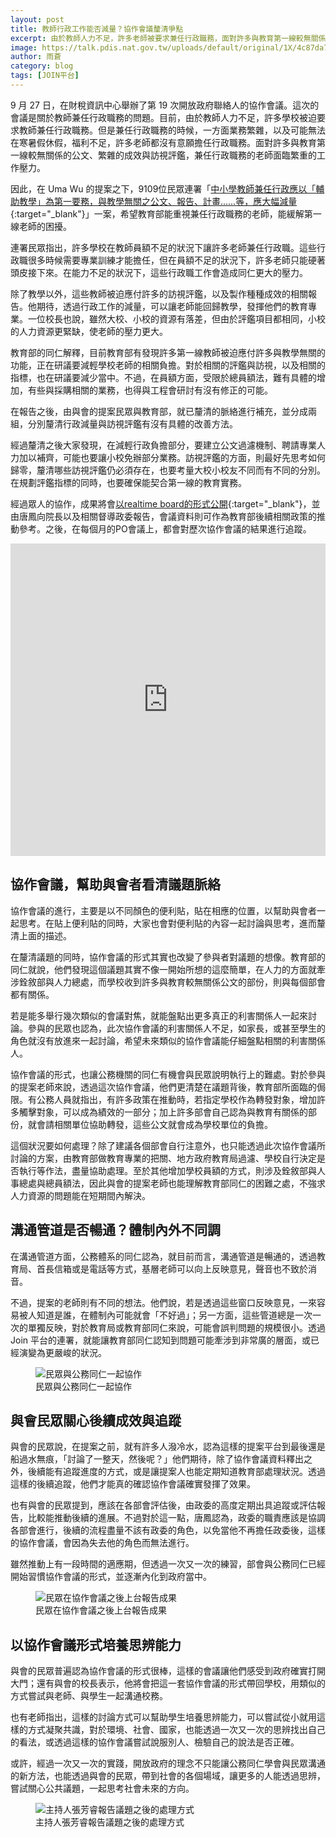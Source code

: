 ```yaml
---
layout: post
title: 教師行政工作能否減量？協作會議釐清爭點
excerpt: 由於教師人力不足，許多老師被要求兼任行政職務，面對許多與教育第一線較無關係的公文、繁雜的成效與訪視評鑑，兼任行政職務的老師面臨繁重的工作壓力。協作會議如何釐清此問題的爭點？
image: https://talk.pdis.nat.gov.tw/uploads/default/original/1X/4c87da7388bc600b637540fc1ec590ca2a9a1d76.JPG
author: 雨蒼
category: blog
tags: [JOIN平台]
---
```


9 月 27 日，在財稅資訊中心舉辦了第 19 次開放政府聯絡人的協作會議。這次的會議是關於教師兼任行政職務的問題。目前，由於教師人力不足，許多學校被迫要求教師兼任行政職務。但是兼任行政職務的時候，一方面業務繁雜，以及可能無法在寒暑假休假，福利不足，許多老師都沒有意願擔任行政職務。面對許多與教育第一線較無關係的公文、繁雜的成效與訪視評鑑，兼任行政職務的老師面臨繁重的工作壓力。

因此，在 Uma Wu 的提案之下，9109位民眾連署「[中小學教師兼任行政應以「輔助教學」為第一要務，與教學無關之公文、報告、計畫……等，應大幅減量](https://join.gov.tw/idea/detail/6090d5bd-45b9-47fb-b5d6-626fc860111a){:target="_blank"}」一案，希望教育部能重視兼任行政職務的老師，能緩解第一線老師的困擾。

連署民眾指出，許多學校在教師員額不足的狀況下讓許多老師兼任行政職。這些行政職很多時候需要專業訓練才能擔任，但在員額不足的狀況下，許多老師只能硬著頭皮接下來。在能力不足的狀況下，這些行政職工作會造成同仁更大的壓力。

除了教學以外，這些教師被迫應付許多的訪視評鑑，以及製作種種成效的相關報告。他期待，透過行政工作的減量，可以讓老師能回歸教學，發揮他們的教育專業。一位校長也說，雖然大校、小校的資源有落差，但由於評鑑項目都相同，小校的人力資源更緊缺，使老師的壓力更大。

教育部的同仁解釋，目前教育部有發現許多第一線教師被迫應付許多與教學無關的功能，正在研議要減輕學校老師的相關負擔。對於相關的評鑑與訪視，以及相關的指標，也在研議要減少當中。不過，在員額方面，受限於總員額法，難有具體的增加，有些與採購相關的業務，也得與工程會研討有沒有修正的可能。

在報告之後，由與會的提案民眾與教育部，就已釐清的脈絡進行補充，並分成兩組，分別釐清行政減量與訪視評鑑有沒有具體的改善方法。

經過釐清之後大家發現，在減輕行政負擔部分，要建立公文過濾機制、聘請專業人力加以補齊，可能也要讓小校免辦部分業務。訪視評鑑的方面，則最好先思考如何歸零，釐清哪些訪視評鑑仍必須存在，也要考量大校小校友不同而有不同的分別。在規劃評鑑指標的同時，也要確保能契合第一線的教育實務。

經過眾人的協作，成果將會[以realtime board的形式公開](https://realtimeboard.com/app/board/o9J_k0MSgGg=/){:target="_blank"}，並由唐鳳向院長以及相關督導政委報告，會議資料則可作為教育部後續相關政策的推動參考。之後，在每個月的PO會議上，都會對歷次協作會議的結果進行追蹤。

<iframe width="100%" height="500" src="https://realtimeboard.com/app/embed/o9J_k0MSgGg=/?&pres=1" frameborder="0" scrolling="no" allowfullscreen></iframe>

## 協作會議，幫助與會者看清議題脈絡

協作會議的進行，主要是以不同顏色的便利貼，貼在相應的位置，以幫助與會者一起思考。在貼上便利貼的同時，大家也會對便利貼的內容一起討論與思考，進而釐清上面的描述。

在釐清議題的同時，協作會議的形式其實也改變了參與者對議題的想像。教育部的同仁就說，他們發現這個議題其實不像一開始所想的這麼簡單，在人力的方面就牽涉銓敘部與人力總處，而學校收到許多與教育較無關係公文的部份，則與每個部會都有關係。

若是能多舉行幾次類似的會議對焦，就能盤點出更多真正的利害關係人一起來討論。參與的民眾也認為，此次協作會議的利害關係人不足，如家長，或甚至學生的角色就沒有放進來一起討論，希望未來類似的協作會議能仔細盤點相關的利害關係人。

協作會議的形式，也讓公務機關的同仁有機會與民眾說明執行上的難處。對於參與的提案老師來說，透過這次協作會議，他們更清楚在議題背後，教育部所面臨的侷限。有公務人員就指出，有許多政策在推動時，若指定學校作為轉發對象，增加許多觸擊對象，可以成為績效的一部分；加上許多部會自己認為與教育有關係的部份，就會請相關單位協助轉發，這些公文就會成為學校單位的負擔。

這個狀況要如何處理？除了建議各個部會自行注意外，也只能透過此次協作會議所討論的方案，由教育部做教育專業的把關、地方政府教育局過濾、學校自行決定是否執行等作法，盡量協助處理。至於其他增加學校員額的方式，則涉及銓敘部與人事總處與總員額法，因此與會的提案老師也能理解教育部同仁的困難之處，不強求人力資源的問題能在短期間內解決。

## 溝通管道是否暢通？體制內外不同調

在溝通管道方面，公務體系的同仁認為，就目前而言，溝通管道是暢通的，透過教育局、首長信箱或是電話等方式，基層老師可以向上反映意見，聲音也不致於消音。

不過，提案的老師則有不同的想法。他們說，若是透過這些窗口反映意見，一來容易被人知道是誰，在體制內可能就會「不好過」；另一方面，這些管道總是一次一次的單獨反映，對於教育局或教育部同仁來說，可能會誤判問題的規模很小。透過 Join 平台的連署，就能讓教育部同仁認知到問題可能牽涉到非常廣的層面，或已經演變為更嚴峻的狀況。

<figure>
  <img src="https://talk.pdis.nat.gov.tw/uploads/default/original/1X/5911b18577621d0e9618ff178f7d089f480e56c7.JPG" alt="民眾與公務同仁一起協作">
  <figcaption>民眾與公務同仁一起協作</figcaption>
</figure>

## 與會民眾關心後續成效與追蹤

與會的民眾說，在提案之前，就有許多人潑冷水，認為這樣的提案平台到最後還是船過水無痕，「討論了一整天，然後呢？」他們期待，除了協作會議資料釋出之外，後續能有追蹤進度的方式，或是讓提案人也能定期知道教育部處理狀況。透過這樣的後續追蹤，他們才能真的確認協作會議確實發揮了效果。

也有與會的民眾提到，應該在各部會評估後，由政委的高度定期出具追蹤或評估報告，比較能推動後續的進展。不過對於這一點，唐鳳認為，政委的職責應該是協調各部會進行，後續的流程盡量不該有政委的角色，以免當他不再擔任政委後，這樣的協作會議，會因為失去他的角色而無法進行。

雖然推動上有一段時間的適應期，但透過一次又一次的練習，部會與公務同仁已經開始習慣協作會議的形式，並逐漸內化到政府當中。

<figure>
  <img src="https://talk.pdis.nat.gov.tw/uploads/default/original/1X/723f00d25fb07b7e1fb87b5eeb24bd8e61adbc33.JPG" alt="民眾在協作會議之後上台報告成果">
  <figcaption>民眾在協作會議之後上台報告成果</figcaption>
</figure>

## 以協作會議形式培養思辨能力

與會的民眾普遍認為協作會議的形式很棒，這樣的會議讓他們感受到政府確實打開大門；還有與會的校長表示，他將會把這一套協作會議的形式帶回學校，用類似的方式嘗試與老師、與學生一起溝通校務。

也有老師指出，這樣的討論方式可以幫助學生培養思辨能力，可以嘗試從小就用這樣的方式凝聚共識，對於環境、社會、國家，也能透過一次又一次的思辨找出自己的看法，或透過這樣的協作會議嘗試說服別人、檢驗自己的說法是否正確。

或許，經過一次又一次的實踐，開放政府的理念不只能讓公務同仁學會與民眾溝通的新方法，也能透過與會的民眾，帶到社會的各個場域，讓更多的人能透過思辨，嘗試關心公共議題，一起思考社會未來的方向。

<figure>
  <img src="https://talk.pdis.nat.gov.tw/uploads/default/original/1X/4c87da7388bc600b637540fc1ec590ca2a9a1d76.JPG" alt="主持人張芳睿報告議題之後的處理方式">
  <figcaption>主持人張芳睿報告議題之後的處理方式</figcaption>
</figure>

